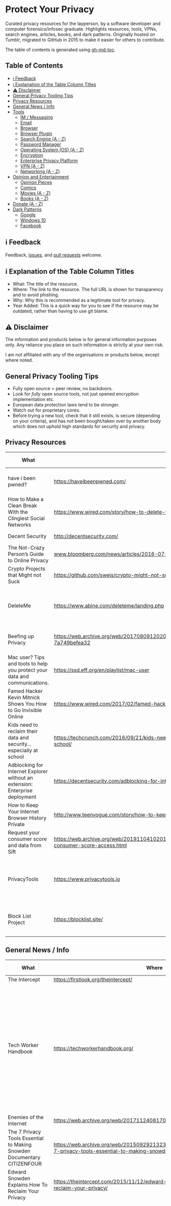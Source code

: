 # Protect Your Privacy

Curated privacy resources for the layperson, by a software developer and computer forensics/infosec graduate. Highlights resources, tools, VPNs, search engines, articles, books, and dark patterns.  Originally hosted on Tumblr, migrated to GitHub in 2015 to make it easier for others to contribute.

The table of contents is generated using [gh-md-toc](https://github.com/ekalinin/github-markdown-toc).

## Table of Contents

* [ℹ️ Feedback](#ℹ️-feedback)
* [ℹ️ Explanation of the Table Column Titles](#ℹ️-explanation-of-the-table-column-titles)
* [⚠️ Disclaimer](#⚠️-disclaimer)
* [General Privacy Tooling Tips](#general-privacy-tooling-tips)
* [Privacy Resources](#privacy-resources)
* [General News / Info](#general-news--info)
* [Tools](#tools)
    * [IM / Messaging](#im--messaging)
    * [Email](#email)
    * [Browser](#browser)
    * [Browser Plugin](#browser-plugin)
    * [Search Engine (A - Z)](#search-engine-a---z)
    * [Password Manager](#password-manager)
    * [Operating System (OS) (A - Z)](#operating-system-os-a---z)
    * [Encryption](#encryption)
    * [Enterprise Privacy Platform](#enterprise-privacy-platform)
    * [VPN (A - Z)](#vpn-a---z)
    * [Networking (A - Z)](#networking-a---z)
* [Opinion and Entertainment](#opinion-and-entertainment)
    * [Opinion Pieces](#opinion-pieces)
    * [Comics](#comics)
    * [Movies (A - Z)](#movies-a---z)
    * [Books (A - Z)](#books-a---z)
* [Donate (A - Z)](#donate-a---z)
* [Dark Patterns](#dark-patterns)
    * [Google](#google)
    * [Windows 10](#windows-10)
    * [Facebook](#facebook)

## ℹ️ Feedback

Feedback, [issues](https://github.com/vlvagerviwager/protect-your-privacy/issues/new), and [pull requests](https://github.com/vlvagerviwager/protect-your-privacy/pulls) welcome.

## ℹ️ Explanation of the Table Column Titles

- What: The title of the resource.
- Where: The link to the resource. The full URL is shown for transparency and to avoid phishing. 
- Why: Why this is recommended as a legitimate tool for privacy. 
- Year Added: This is a quick way for you to see if the resource may be outdated, rather than having to use git blame. 

## ⚠️ Disclaimer

The information and products below is for general information purposes only. Any reliance you place on such information is strictly at your own risk.

I am not affiliated with any of the organisations or products below, except where noted. 

## General Privacy Tooling Tips 

- Fully open source = peer review, no backdoors. 
- Look for _fully_ open source tools, not just opened encryption implementation etc. 
- European data protection laws tend to be stronger. 
- Watch out for proprietary cores. 
- Before trying a new tool, check that it still exists, is secure (depending on your criteria), and has not been bought/taken over by another body which does not uphold high standards for security and privacy. 

## Privacy Resources

What | Where | Why | Year Added
--- | --- | --- | ---
have i been pwned? | https://haveibeenpwned.com/ | "Check if you have an account that has been compromised in a data breach"
How to Make a Clean Break With the Clingiest Social Networks | https://www.wired.com/story/how-to-delete-your-facebook-instagram-twitter-snapchat/ | 
Decent Security | http://decentsecurity.com/ | Start somewhere. Start here.
The Not-Crazy Person’s Guide to Online Privacy | www.bloomberg.com/news/articles/2016-07-20/the-not-crazy-person-s-guide-to-online-privacy | 
Crypto Projects that Might not Suck | https://github.com/sweis/crypto-might-not-suck/blob/master/README.md | 
DeleteMe | https://www.abine.com/deleteme/landing.php | Opt out of most people search/public background check sites (@SwiftOnSecurity).
Beefing up Privacy | https://web.archive.org/web/20170809120204/https://hackernoon.com/beefing-up-privacy-7a749befea32 | Why and how I’ve become more concerned about my privacy.
Mac user? Tips and tools to help you protect your data and communications. | https://ssd.eff.org/en/playlist/mac-user |
Famed Hacker Kevin Mitnick Shows You How to Go Invisible Online | https://www.wired.com/2017/02/famed-hacker-kevin-mitnick-shows-go-invisible-online |
Kids need to reclaim their data and security… especially at school | https://techcrunch.com/2016/09/21/kids-need-to-reclaim-their-data-and-security-especially-at-school/ |
Adblocking for Internet Explorer without an extension: Enterprise deployment | https://decentsecurity.com/adblocking-for-internet-explorer-deployment/ | Block ads in IE at your company.
How to Keep Your Internet Browser History Private | http://www.teenvogue.com/story/how-to-keep-your-internet-history-private
Request your consumer score and data from Sift | https://web.archive.org/web/20191104102015/https://www.nytimes.com/2019/11/04/business/secret-consumer-score-access.html
PrivacyTools | https://www.privacytools.io | "PrivacyTools provides services, tools and knowledge to protect your privacy against global mass surveillance." | 2020
Block List Project | https://blocklist.site/ | "We have lists to block ads, scams, porn, malware, ransomware & more..." | 2021

## General News / Info

What | Where | Why | Year Added
--- | --- | --- | ---
The Intercept | https://firstlook.org/theintercept/ |
Tech Worker Handbook | https://techworkerhandbook.org/ | "The Tech Worker Handbook is a collection of resources for tech workers who are looking to make more informed decisions about whether to speak out on issues that are in the public interest. " | 2021
Enemies of the Internet | https://web.archive.org/web/20171124081709/http://surveillance.rsf.org/en/ |
The 7 Privacy Tools Essential to Making Snowden Documentary CITIZENFOUR | https://web.archive.org/web/20150929213238/http://www.angrysummit.com/the-7-privacy-tools-essential-to-making-snowden-documentary-citizenfour
Edward Snowden Explains How To Reclaim Your Privacy | https://theintercept.com/2015/11/12/edward-snowden-explains-how-to-reclaim-your-privacy/ |
OpenSecrets.org | http://www.opensecrets.org/ | "The Center for Responsive Politics is the nation's premier research group tracking money in U.S. politics and its effect on elections and public policy."
Vanessa Otero's chart about news sources | https://twitter.com/vlotero/status/808696317174288387 |
The Markup | https://themarkup.org/ | "The Markup is an American nonprofit organization based in New York City, founded in 2018 with the goal of focusing on data-driven journalism, covering the ethics and impact of technology on society." | 2020

## Tools

### IM / Messaging

What | Where | Why | Year Added
--- | --- | --- | ---
Signal | https://signal.org/ | Open source, E2E encryption; desktop, iOS, and Android apps available. Used by Edward Snowden. 
[⚠️ Experimental] Ricochet | https://github.com/ricochet-im/ricochet | "Ricochet is an experimental kind of instant messaging that doesn't trust anyone with your identity, your contact list, or your communications."

### Email

What | Where | Why | Year Added
--- | --- | --- | ---
ProtonMail | https://protonmail.com/ | "Secure email based in Switzerland"
Tutanota | https://tutanota.com/ | Open source encrypted mailbox.
Lavabit | https://lavabit.com/ | Back up with a limited release as of January 2017.

### Browser

What | Where | Why | Year Added
--- | --- | --- | ---
Tor Browser | https://www.torproject.org/projects/torbrowser.html.en | 
Brave Browser | https://brave.com/ | "Brave aims to transform the online ad ecosystem with micropayments and a new revenue-sharing solution to give users and publishers a better deal, where fast, safe browsing is the path to a brighter future for the open web."

### Browser Plugin

What | Where | Why | Year Added
--- | --- | --- | ---
HTTPS Everywhere | https://www.eff.org/https-everywhere | "HTTPS Everywhere is a Firefox, Chrome, and Opera extension that encrypts your communications with many major websites, making your browsing more secure."
Privacy Badger | https://www.eff.org/privacybadger | Blocks spying ads and invisible trackers; open source, created by the EFF. Focuses on privacy instead of solely ad-blocking.
uBlock Origin (**not** "uBlock") | https://github.com/gorhill/uBlock | Free and open source ad-blocker.

### Search Engine (A - Z)

What | Where | Why | Year Added
--- | --- | --- | ---
DuckDuckGo | https://duckduckgo.com/ | The search engine that doesn’t track you.
StartPage | https://startpage.com/ | The privacy of Ixquick combined with search results from Google. 

### Password Manager (A - Z)

What | Where | Why | Year Added
--- | --- | --- | ---
Bitwarden | https://bitwarden.com/ | Open source password manager. | 2023 
KeePassX | https://www.keepassx.org/ | Offline password manager.

### Operating System (OS) (A - Z)

What | Where | Why | Year Added
--- | --- | --- | ---
Tails OS | https://tails.boum.org/ | Portable amnesiac live operating system, aimed at protecting privacy; used by Edward Snowden.
Qubes OS | https://www.qubes-os.org/ | Uses Security by Compartmentalization approach.

### Encryption

What | Where | Why | Year Added
--- | --- | --- | ---
PGP | http://philzimmermann.com/EN/findpgp/ | Pretty Good Privacy (PGP) is a data encryption and decryption computer program that provides cryptographic privacy and authentication for data communication.

### Enterprise Privacy Platform

What | Where | Why | Year Added
--- | --- | --- | ---
Silent Circle | https://silentcircle.com/ | Check out their Blackphone.

### VPN (A - Z)

What | Where | Why | Year Added
--- | --- | --- | ---
NordVPN | https://nordvpn.com/ | "NordVPN encrypts your internet traffic and hides your IP and physical location. Works on 6 devices at once, on every major platform." | 2020
ProtonVPN | https://protonvpn.com/ | By the creators of ProtonMail.
That One Privacy Site | https://thatoneprivacysite.net/ | Not a VPN, but a VPN comparison resource. | 2020

### Notes (A - Z)
What | Where | Why | Year Added
--- | --- | --- | ---
Standard Notes | https://standardnotes.com/ | Standard Notes protects your notes and files with 4x-audited industry-leading end-to-end encryption, meaning only you have access to the keys required to decrypt your information. | 2023

### Networking (A - Z)

What | Where | Why | Year Added
--- | --- | --- | ---
Pi-hole | https://pi-hole.net/ | "Network-wide ad blocking." | 2021
Quad9 | https://www.quad9.net/ | "An open DNS recursive service for free security and high privacy." | 2021

## Opinion and Entertainment

### Opinion Pieces

What | Where | Why | Year Added
--- | --- | --- | ---
CISA AMA with Fight for the Future, Senator Wyden, etc. | https://www.reddit.com/r/IAmA/comments/3qban2/oh_look_its_that_cisa_surveillance_bill_again/ | 
The coming collapse of surveillance marketing, by Doc Searls | http://blogs.law.harvard.edu/vrm/2015/08/03/the-coming-collapse-of-surveillance-marketing/ | "It’s about the wanton and widespread harvesting of personal data without permission"
Hacking Team gets hacked | http://www.csoonline.com/article/2943968/data-breach/hacking-team-hacked-attackers-claim-400gb-in-dumped-data.html | 
Ai Weiwei is Living in Our Future | https://medium.com/@hansdezwart/ai-weiwei-is-living-in-our-future-474e5dd15e4f | 
Facebook, Twitter and Instagram sent feeds that helped police track minorities in Ferguson and Baltimore, report says | https://web.archive.org/web/20161220193044/https://www.washingtonpost.com/news/the-switch/wp/2016/10/11/facebook-twitter-and-instagram-sent-feeds-that-helped-police-track-minorities-in-ferguson-and-baltimore-aclu-says/ |
What Yahoo’s NSA Surveillance Means for Email Privacy | https://protonmail.com/blog/yahoo-us-intelligence/ |
Microsoft’s Top Lawyer Becomes a Civil Rights Crusader | https://www.technologyreview.com/s/602311/microsofts-top-lawyer-becomes-a-civil-rights-crusader/ |
Edward Snowden’s New Research Aims to Keep Smartphones From Betraying Their Owners | https://theintercept.com/2016/07/21/edward-snowdens-new-research-aims-to-keep-smartphones-from-betraying-their-owners/ |
How Hired Hackers Got “Complete Control” Of Palantir | https://www.buzzfeed.com/williamalden/how-hired-hackers-got-complete-control-of-palantir | "A piece of security software called Little Snitch — which regulates data sent out from a computer to the internet — was installed on one of the information security employees’ laptops, and it flagged the suspicious upload attempt, the report says."
Why I Hate Security, Computers, and the Entire Modern Banking System by Sarah Jeong | https://web.archive.org/web/20200109084424/https://www.vice.com/en_us/article/jpg54g/why-i-hate-security-computers-and-the-entire-modern-banking-system |
On WikiLeaks, Journalism, and Privacy: Reporting on the Podesta Archive Is an Easy Call | https://theintercept.com/2016/10/13/on-wikileaks-journalism-and-privacy-reporting-on-the-podesta-archive-is-an-easy-call/ | 

### Comics

What | Where | Year Added
--- | --- | --- | 
Into the Abyss: The NSA’s Global Internet Surveillance | https://www.aclu.org/infographic/abyss-nsas-global-internet-surveillance |

### Movies (A - Z)

What | Where | Genre | Year Added
--- | --- | --- | ---
Ai Weiwei: Never Sorry | http://www.aiweiweineversorry.com/ | Documentary
CITIZENFOUR | https://citizenfourfilm.com/ | Documentary | 2014

### Books (A - Z)

What | Author | Where | Year Added
--- | --- | --- | ---
American Spies: Modern Surveillance, Why You Should Care, and What to Do About It | Jennifer Granick | 
Astro Noise: A Survival Guide to Living Under Total Surveillance | Laura Poitras | | 2020
Beyond Fear: Thinking Sensibly about Security in an Uncertain World | Bruce Schneier | https://www.schneier.com/books/beyond_fear/
Permanent Record | Edward Snowden | 
The Cuckoo's Egg | Cliff Stoll |
The Smart Girl's Guide to Privacy | Violet Blue | https://www.nostarch.com/smartgirlsguide

## Donate (A - Z)

What | Where | Why | Year Added
--- | --- | --- | ---
American Civil Liberties Union (ACLU) | https://action.aclu.org/secure/donate-to-aclu | [ACLU Accomplishments](https://www.aclu.org/aclu-accomplishments), [The Successes of the American Civil Liberties Union](https://www.aclu.org/successes-american-civil-liberties-union) |
Electronic Frontier Foundation (EFF) | https://supporters.eff.org/donate/fcc-privacy-rules-s | [Timeline of Electronic Frontier Foundation actions (Wikipedia)](https://en.wikipedia.org/wiki/Timeline_of_Electronic_Frontier_Foundation_actions)

## Dark Patterns
 
### Google

What | Where | Why | Year Added
--- | --- | --- | ---
Please Make Google AMP Optional | https://www.alexkras.com/please-make-google-amp-optional/ | "I was reading some articles on Hacker News about how we’ve lost the internet to big companies and how we are not doing anything about it and it got me thinking about Google’s Accelerated Mobile Pages (AMP) again."

### Windows 10

What | Where | Why | Year Added
--- | --- | --- | ---
WindowsLies / BlockWindows | https://github.com/WindowsLies/BlockWindows | "Stop Windows 10 Nagging and Spying. Works with Win7-10"
Windows 10 Is Spying On You: Here’s How To Stop It | http://www.rockpapershotgun.com/2015/07/30/windows-10-privacy-settings/ | 
Even when told not to, Windows 10 just can’t stop talking to Microsoft | http://arstechnica.com/information-technology/2015/08/even-when-told-not-to-windows-10-just-cant-stop-talking-to-microsoft/ | 
Microsoft Releases Updates To Spy On Windows 7, 8 and 8.1 Users | http://arstechnica.com/information-technology/2015/08/even-when-told-not-to-windows-10-just-cant-stop-talking-to-microsoft/ | 
Microsoft retroactively removes ability of companies to turn off Windows Store in Pro version of Windows 10 | https://support.microsoft.com/en-us/help/3135657/can-t-disable-windows-store-in-windows-10-pro-through-group-policy |

### Facebook

What | Where | Why | Year Added
--- | --- | --- | ---
Revealed: 50 million Facebook profiles harvested for Cambridge Analytica in major data breach | https://www.theguardian.com/news/2018/mar/17/cambridge-analytica-facebook-influence-us-election | | 2018
Get your loved ones off Facebook., by SaintSal | http://saintsal.com/facebook/ | |
Reasons not to use (i.e., be used by) Facebook, by Richard Stallman | https://stallman.org/facebook.html | |
Facebook patent application describes spying on users through their webcams | https://www.dailydot.com/debug/facebook-spy-webcam-patent-ads/ | |
